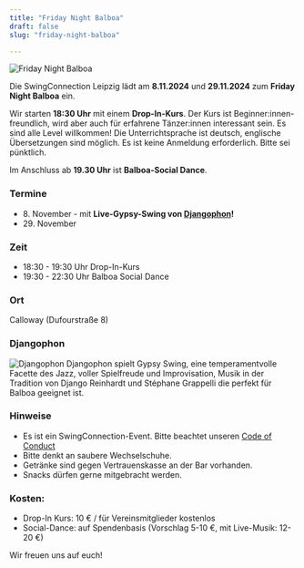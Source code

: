 ```yaml
---
title: "Friday Night Balboa"
draft: false
slug: "friday-night-balboa"

---
```


![Friday Night Balboa](../2024-11-1-fnb-quer_v2.png)

Die SwingConnection Leipzig lädt am **8.11.2024** und **29.11.2024** zum **Friday Night Balboa** ein.

Wir starten **18:30 Uhr** mit einem **Drop-In-Kurs**. Der Kurs ist Beginner:innen-freundlich, wird aber auch für erfahrene Tänzer:innen interessant sein. Es sind alle Level willkommen! Die Unterrichtsprache ist deutsch, englische Übersetzungen sind möglich. Es ist keine Anmeldung erforderlich. Bitte sei pünktlich.

Im Anschluss ab **19.30 Uhr** ist **Balboa-Social Dance**. 

### Termine
- 8\. November - mit **Live-Gypsy-Swing von [Djangophon](#djangophon)!**
- 29\. November

### Zeit
- 18:30 - 19:30 Uhr Drop-In-Kurs
- 19:30 - 22:30 Uhr Balboa Social Dance

### Ort
Calloway (Dufourstraße 8)

### Djangophon
![Djangophon](../Djangophon.jpg)
Djangophon spielt Gypsy Swing, eine temperamentvolle Facette des Jazz, voller Spielfreude und Improvisation, Musik in der Tradition von Django Reinhardt und Stéphane Grappelli die perfekt für Balboa geeignet ist.

### Hinweise
- Es ist ein SwingConnection-Event. Bitte beachtet unseren [Code of Conduct](../Code_of_Conduct_-_Kurse.pdf)
- Bitte denkt an saubere Wechselschuhe.  
- Getränke sind gegen Vertrauenskasse an der Bar vorhanden.  
- Snacks dürfen gerne mitgebracht werden.  

### Kosten:
- Drop-In Kurs: 10 € / für Vereinsmitglieder kostenlos
- Social-Dance: auf Spendenbasis (Vorschlag 5-10 €, mit Live-Musik: 12-20 €)

Wir freuen uns auf euch! 

